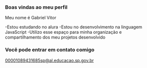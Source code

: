 ### Boas vindas ao meu perfil

Meu nome é Gabriel Vitor

-Estou estudando no alura 
-Estou no desenvolvimento na linguagem JavaScript
-Utilizo esse espaço para minha organização e compartilhamento dos meu projetos desenvolvido

### Vocẽ pode entrar em contato comigo

00001089431685sp@al.educacao.sp.gov.br
